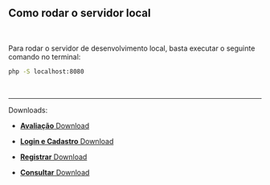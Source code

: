 <br><br>

## Como rodar o servidor local

<br>

Para rodar o servidor de desenvolvimento local, basta executar o seguinte comando no terminal:

```bash
php -S localhost:8080
```

<br>

---



Downloads:

- [**Avaliação** Download](https://github.com/MdevSs/Otica-Argo-PHP/raw/main/Avalia%C3%A7%C3%A3o.zip)


- [**Login e Cadastro** Download](https://github.com/MdevSs/Otica-Argo-PHP/raw/main/login%26cadastro.rar)


- [**Registrar** Download](https://github.com/MdevSs/Otica-Argo-PHP/raw/main/Registrar.zip)


- [**Consultar** Download](https://github.com/MdevSs/Otica-Argo-PHP/raw/main/Consultar.zip)

  
